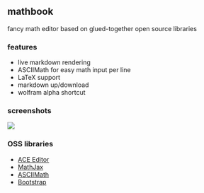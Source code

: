 mathbook
---
fancy math editor based on glued-together open source libraries

### features
* live markdown rendering
* ASCIIMath for easy math input per line
* LaTeX support
* markdown up/download
* wolfram alpha shortcut
### screenshots
![](https://i.imgur.com/tY81uIo.png)
### OSS libraries
* [ACE Editor](https://ace.c9.io/)
* [MathJax](https://www.mathjax.org/)
* [ASCIIMath](https://asciimath.org/)
* [Bootstrap](https://getbootstrap.com/)